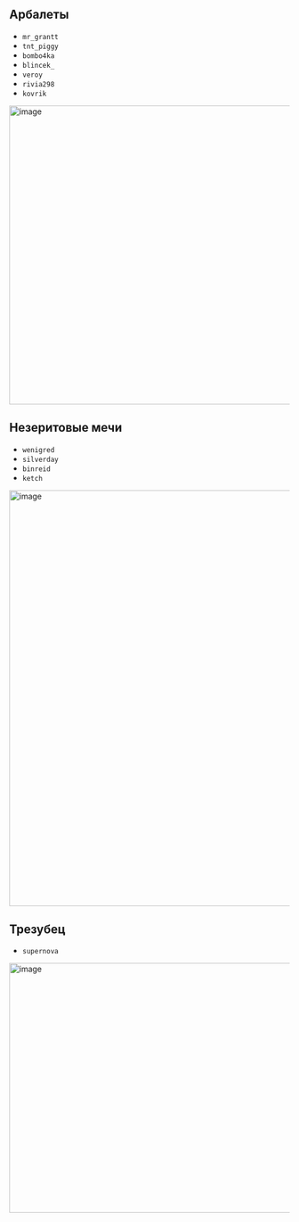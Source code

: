 ## Арбалеты
- `mr_grantt`
- `tnt_piggy`
- `bombo4ka`
- `blincek_`
- `veroy`
- `rivia298`
- `kovrik`
<img width="1906" height="536" alt="image" src="https://github.com/user-attachments/assets/9e73a3a4-3c5c-4780-a099-90cf693a4f34" />


## Незеритовые мечи
- `wenigred`
- `silverday`
- `binreid`
- `ketch`
<img width="1583" height="746" alt="image" src="https://github.com/user-attachments/assets/dd27c395-5432-42ed-b922-c47e359596e2" />


## Трезубец
- `supernova`
<img width="937" height="448" alt="image" src="https://github.com/user-attachments/assets/bfb6a68f-ba5f-4bc5-a380-f55b69925a64" />
